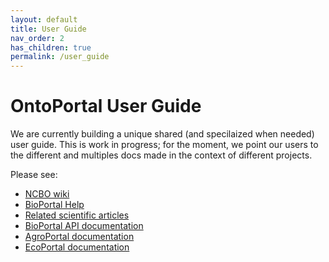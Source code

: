 ```yaml
---
layout: default
title: User Guide
nav_order: 2
has_children: true
permalink: /user_guide
---
```


# OntoPortal User Guide

We are currently building a unique shared (and specilaized when needed) user guide. This is work in progress; for the moment, we point our users to the different and multiples docs made in the context of different projects. 

Please see: 
- [NCBO wiki](https://www.bioontology.org/wiki/Main_Page)
- [BioPortal Help](https://www.bioontology.org/wiki/BioPortal_Help)
- [Related scientific articles](https://github.com/ontoportal/literature) 
- [BioPortal API documentation](http://data.bioontology.org/documentation)
-  [AgroPortal documentation](https://github.com/agroportal/project-management)
- [EcoPortal documentation](https://github.com/lifewatch-eric/documentation/wiki/EcoTools) 